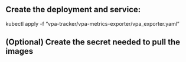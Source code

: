 

## Create the deployment and  service:

kubectl apply -f “vpa-tracker/vpa-metrics-exporter/vpa_exporter.yaml”

## (Optional) Create the secret needed to pull the images
 
